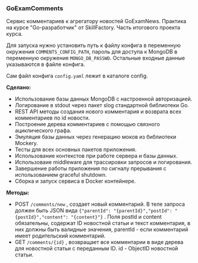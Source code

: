 ### GoExamComments

Сервис комментариев к агрегатору новостей GoExamNews. Практика на курсе "Go-разработчик" от SkillFactory. Часть итогового проекта курса.

Для запуска нужно установить путь к файлу конфига в переменную окружения `COMMENTS_CONFIG_PATH`, пароль для доступа к MongoDB
в переменную окружения `MONGO_DB_PASSWD`. Остальные входные данные указываются в файле конфига.

Сам файл конфига `config.yaml` лежит в каталоге config.

**Сделано:**

- Использование базы данных MongoDB с настроенной авторизацией.
- Логирование в stdout через пакет slog стандартной библиотеки Go.
- REST API методы создания нового комментария и возврата всех комментариев по id новости.
- Построение дерева комментариев с помощью связного ациклического графа.
- Эмуляция базы данных через генерацию моков из библиотеки Mockery.
- Тесты для всех основных пакетов приложения.
- Использование контекстов при работе сервера и базы данных.
- Использоваие middleware для трассировки запросов и логирования.
- Завершение работы приложения по сигналу прерывания с использованием graceful shutdown.
- Сборка и запуск сервиса в Docker контейнере.

**Методы:**

- POST `/comments/new` , создает новый комментарий. В теле запроса должен быть JSON вида `{"parentId": "{parentId}","postId": "{postId}","content": "{content}"}` . Поля postId и content обязательны, содержат ID новостной статьи и текст комментария, в них должны быть валидные значения, parentId - если комментарий имеет родительский комментарий.
- GET `/comments/{id}` , возвращает все комментарии в виде дерева для новостной статьи с переданным ID. id - ObjectID новостной статьи.
